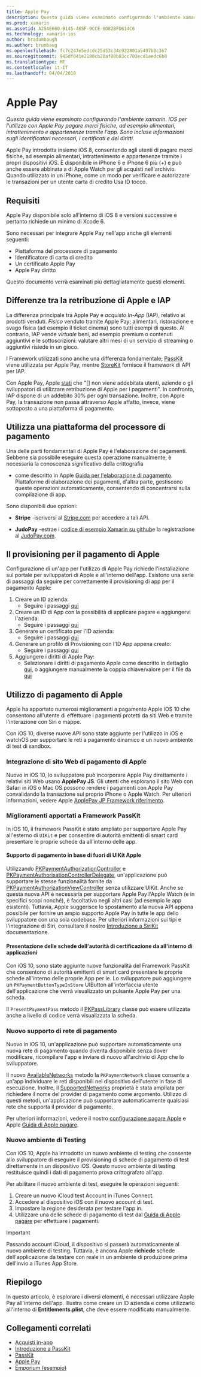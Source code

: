 ```yaml
---
title: Apple Pay
description: Questa guida viene esaminato configurando l'ambiente xamarin. IOS per l'utilizzo con Apple Pay pagare merci fisiche, ad esempio alimentari, intrattenimento e appartenenze tramite l'app. Sono incluse informazioni sugli identificatori necessari, i certificati e dei diritti.
ms.prod: xamarin
ms.assetid: A25AE660-B145-465F-9CCE-8D82BFD614C6
ms.technology: xamarin-ios
author: bradumbaugh
ms.author: brumbaug
ms.openlocfilehash: fc7c247e5edcdc25d53c34c922801a5497b8c367
ms.sourcegitcommit: 945df041e2180cb20af08b83cc703ecd1aedc6b0
ms.translationtype: MT
ms.contentlocale: it-IT
ms.lasthandoff: 04/04/2018
---
```

# <a name="apple-pay"></a>Apple Pay

_Questa guida viene esaminato configurando l'ambiente xamarin. IOS per l'utilizzo con Apple Pay pagare merci fisiche, ad esempio alimentari, intrattenimento e appartenenze tramite l'app. Sono incluse informazioni sugli identificatori necessari, i certificati e dei diritti._


Apple Pay introdotta insieme iOS 8, consentendo agli utenti di pagare merci fisiche, ad esempio alimentari, intrattenimento e appartenenze tramite i propri dispositivi iOS. È disponibile in iPhone 6 e iPhone 6 più (+) e può anche essere abbinata a di Apple Watch per gli acquisti nell'archivio. Quando utilizzato in un iPhone, come un modo per verificare e autorizzare le transazioni per un utente carta di credito Usa ID tocco.


## <a name="requirements"></a>Requisiti

Apple Pay disponibile solo all'interno di iOS 8 e versioni successive e pertanto richiede un minimo di Xcode 6.

Sono necessari per integrare Apple Pay nell'app anche gli elementi seguenti:

 - Piattaforma del processore di pagamento
 - Identificatore di carta di credito
 - Un certificato Apple Pay
 - Apple Pay diritto

Questo documento verrà esaminati più dettagliatamente questi elementi.

## <a name="differences-between-apple-pay-and-iap"></a>Differenze tra la retribuzione di Apple e IAP

La differenza principale tra Apple Pay e *acquisto In-App* (IAP), relativo ai prodotti venduti. *Fisico* venduto tramite Apple Pay; alimentari, ristorazione e svago fisica (ad esempio il ticket cinema) sono tutti esempi di questo. Al contrario, IAP vende *virtuale* beni, ad esempio premium o contenuti aggiuntivi e le sottoscrizioni: valutare altri mesi di un servizio di streaming o aggiuntivi risiede in un gioco.

I Framework utilizzati sono anche una differenza fondamentale; [PassKit](https://developer.apple.com/library/ios/documentation/PassKit/Reference/PKPaymentAuthorizationViewController_Ref/) viene utilizzata per Apple Pay, mentre [StoreKit](https://developer.apple.com/library/ios/documentation/PassKit/Reference/PKPaymentAuthorizationViewController_Ref/) fornisce il framework di API per IAP.

Con Apple Pay, Apple [stati](https://developer.apple.com/apple-pay/Getting-Started-with-Apple-Pay.pdf) che "[] non viene addebitata utenti, aziende o gli sviluppatori di utilizzare retribuzione di Apple per i pagamenti". In confronto, IAP dispone di un addebito 30% per ogni transazione. Inoltre, con Apple Pay, la transazione non passa attraverso Apple affatto, invece, viene sottoposto a una piattaforma di pagamento.


## <a name="using-a-payment-processor-platform"></a>Utilizza una piattaforma del processore di pagamento

Una delle parti fondamentali di Apple Pay è l'elaborazione dei pagamenti. Sebbene sia possibile eseguire questa operazione manualmente, è necessaria la conoscenza significativo della crittografia
- come descritto in Apple [Guida per l'elaborazione di pagamento](https://developer.apple.com/library/ios/ApplePay_Guide/ProcessPayment.html).
Piattaforme di elaborazione dei pagamenti, d'altra parte, gestiscono queste operazioni automaticamente, consentendo di concentrarsi sulla compilazione di app.

Sono disponibili due opzioni:

- **Stripe** -iscriversi al [Stripe.com](https://stripe.com/) per accedere a tali API.

- **JudoPay** -estrae i [codice di esempio Xamarin su github](https://github.com/Judopay/Xamarin-Sample-App)e la registrazione al [JudoPay.com](https://www.judopay.com/).


## <a name="provisioning-for-apple-pay"></a>Il provisioning per il pagamento di Apple

Configurazione di un'app per l'utilizzo di Apple Pay richiede l'installazione sul portale per sviluppatori di Apple e all'interno dell'app. Esistono una serie di passaggi da seguire per correttamente il provisioning di app per il pagamento Apple:

1. Creare un ID azienda:
    - Seguire i passaggi [qui](~/ios/deploy-test/provisioning/capabilities/apple-pay-capabilities.md#merchantid)
2. Creare un ID di App con la possibilità di applicare pagare e aggiungervi l'azienda:
    - Seguire i passaggi [qui](~/ios/deploy-test/provisioning/capabilities/apple-pay-capabilities.md#appid)
3. Generare un certificato per l'ID azienda:
    - Seguire i passaggi [qui](~/ios/deploy-test/provisioning/capabilities/apple-pay-capabilities.md#certificate)
4. Generare un profilo di Provisioning con l'ID App appena creato:
    - Seguire i passaggi [qui](~/ios/get-started/installation/device-provisioning/manual-provisioning.md#provisioning)
5. Aggiungere i diritti di Apple Pay:
    - Selezionare i diritti di pagamento Apple come descritto in dettaglio [qui](~/ios/deploy-test/provisioning/entitlements.md), o aggiungere manualmente la coppia chiave/valore per il file da [qui](~/ios/deploy-test/provisioning/entitlements.md)


## <a name="working-with-apple-pay"></a>Utilizzo di pagamento di Apple

Apple ha apportato numerosi miglioramenti a pagamento Apple iOS 10 che consentono all'utente di effettuare i pagamenti protetti da siti Web e tramite l'interazione con Siri e mappe.

Con iOS 10, diverse nuove API sono state aggiunte per l'utilizzo in iOS e watchOS per supportare le reti a pagamento dinamico e un nuovo ambiente di test di sandbox.


### <a name="apple-pay-website-integration"></a>Integrazione di sito Web di pagamento di Apple

Nuovo in iOS 10, lo sviluppatore può incorporare Apple Pay direttamente i relativi siti Web usano **ApplePay JS**. Gli utenti che esplorano il sito Web con Safari in iOS o Mac OS possono rendere i pagamenti con Apple Pay convalidando la transazione sul proprio iPhone o Apple Watch. Per ulteriori informazioni, vedere Apple [ApplePay JP Framework riferimento](https://developer.apple.com/reference/applepayjs).

### <a name="passkit-framework-enhancements"></a>Miglioramenti apportati a Framework PassKit

In iOS 10, il framework PassKit è stato ampliato per supportare Apple Pay all'esterno di `UIKit` e per consentire di autorità emittenti di smart card presentare le proprie schede da all'interno delle app.


#### <a name="supporting-apple-pay-outside-of-uikit"></a>Supporto di pagamento in base di fuori di UIKit Apple

Utilizzando [PKPaymentAuthorizationController](https://developer.apple.com/reference/passkit/pkpaymentauthorizationcontroller) e [PKPaymentAuthorixationControllerDelegate](https://developer.apple.com/reference/passkit/pkpaymentauthorizationcontrollerdelegate), un'applicazione può supportare le stesse funzionalità fornite da [ PKPaymentAuthorizationViewController](https://developer.apple.com/reference/passkit/pkpaymentauthorizationviewcontroller) senza utilizzare UIKit. Anche se questa nuova API è necessaria per supportare Apple Pay l'Apple Watch (e in specifici scopi nonché), è facoltativo negli altri casi (ad esempio le app esistenti). Tuttavia, Apple suggerisce lo spostamento alla nuova API appena possibile per fornire un ampio supporto Apple Pay in tutte le app dello sviluppatore con una sola codebase. Per ulteriori informazioni sui tipi e l'integrazione di Siri, consultare il nostro [Introduzione a SiriKit](~/ios/platform/sirikit/index.md) documentazione.

#### <a name="presenting-issuer-cards-from-within-apps"></a>Presentazione delle schede dell'autorità di certificazione da all'interno di applicazioni

Con iOS 10, sono state aggiunte nuove funzionalità del Framework PassKit che consentono di autorità emittenti di smart card presentare le proprie schede all'interno delle proprie App per le. Lo sviluppatore può aggiungere un `PKPaymentButtonTypeInStore` UIButton all'interfaccia utente dell'applicazione che verrà visualizzato un pulsante Apple Pay per una scheda.

Il `PresentPaymentPass` metodo il [PKPassLibrary](https://developer.apple.com/reference/passkit/pkpasslibrary) classe può essere utilizzata anche a livello di codice verrà visualizzata la scheda.

### <a name="new-payment-network-support"></a>Nuovo supporto di rete di pagamento

Nuovo in iOS 10, un'applicazione può supportare automaticamente una nuova rete di pagamento quando diventa disponibile senza dover modificare, ricompilare l'app e inviare di nuovo all'archivio di App che lo sviluppatore.

Il nuovo [AvailableNetworks](https://developer.apple.com/reference/passkit/pkpaymentrequest/1833288-availablenetworks) metodo la `PKPaymentNetwork` classe consente a un'app individuare le reti disponibili nel dispositivo dell'utente in fase di esecuzione. Inoltre, il [SupportedNetworks](https://developer.apple.com/reference/passkit/pkpaymentrequest/1619329-supportednetworks) proprietà è stata ampliata per richiedere il nome del provider di pagamento come argomento. Utilizzo di questi metodi, un'applicazione può supportare automaticamente qualsiasi rete che supporta il provider di pagamento.

Per ulteriori informazioni, vedere il nostro [configurazione pagare Apple](~/ios/platform/apple-pay.md) e Apple [Guida di Apple pagare](https://developer.apple.com/apple-pay/).

### <a name="new-testing-environment"></a>Nuovo ambiente di Testing

Con iOS 10, Apple ha introdotto un nuovo ambiente di testing che consente allo sviluppatore di eseguire il provisioning di schede di pagamento di test direttamente in un dispositivo iOS. Questo nuovo ambiente di testing restituisce quindi i dati di pagamento prova crittografato all'app.

Per abilitare il nuovo ambiente di test, eseguire le operazioni seguenti:

1. Creare un nuovo iCloud test Account in iTunes Connect.
2. Accedere al dispositivo iOS con il nuovo account di test.
3. Impostare la regione desiderata per testare l'app in.
4. Utilizzare una delle schede di pagamento di test dal [Guida di Apple pagare](https://developer.apple.com/apple-pay/) per effettuare i pagamenti.

> [!IMPORTANT]
> Passando account iCloud, il dispositivo si passerà automaticamente al nuovo ambiente di testing. Tuttavia, è ancora Apple **richiede** schede dell'applicazione da testare con reale in un ambiente di produzione prima dell'invio a iTunes App Store.

## <a name="summary"></a>Riepilogo

In questo articolo, è esplorare i diversi elementi, è necessari utilizzare Apple Pay all'interno dell'app. Illustra come creare un ID azienda e come utilizzarlo all'interno di **Entitlements.plist**, che deve essere modificato manualmente.


## <a name="related-links"></a>Collegamenti correlati

- [Acquisti in-app](~/ios/platform/in-app-purchasing/index.md)
- [Introduzione a PassKit](~/ios/platform/passkit.md)
- [PassKit](https://developer.apple.com/library/ios/documentation/PassKit/Reference/PKPaymentAuthorizationViewController_Ref/)
- [Apple Pay](https://developer.apple.com/apple-pay/)
- [Emporium (esempio)](https://developer.xamarin.com/samples/monotouch/ios9/Emporium/)
